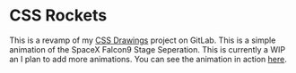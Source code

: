 # CSS Rockets
This is a revamp of my [CSS Drawings](https://gitlab.com/Yappydog/css-drawings) project on GitLab.
This is a simple animation of the SpaceX Falcon9 Stage Seperation.
This is currently a WIP an I plan to add more animations.
You can see the animation in action [here](https://cssrockets.netlify.com/).